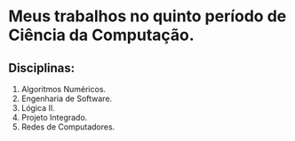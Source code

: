 # Meus trabalhos no quinto período de Ciência da Computação.
## Disciplinas:
1. Algoritmos Numéricos.
1. Engenharia de Software.
1. Lógica II.
1. Projeto Integrado.
1. Redes de Computadores.